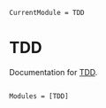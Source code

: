 ```@meta
CurrentModule = TDD
```

# TDD

Documentation for [TDD](https://github.com/lukuslite/TDD.jl).

```@index
```

```@autodocs
Modules = [TDD]
```
